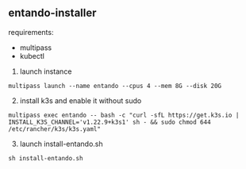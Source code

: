 ## entando-installer

requirements:

- multipass
- kubectl


1) launch instance 

```
multipass launch --name entando --cpus 4 --mem 8G --disk 20G
```

2) install k3s and enable it without sudo

```
multipass exec entando -- bash -c "curl -sfL https://get.k3s.io | INSTALL_K3S_CHANNEL='v1.22.9+k3s1' sh - && sudo chmod 644 /etc/rancher/k3s/k3s.yaml"
```
3) launch install-entando.sh

```
sh install-entando.sh
```
